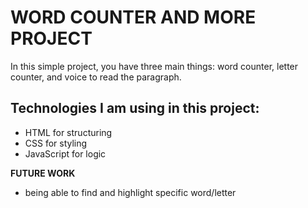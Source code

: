# WORD COUNTER AND MORE PROJECT

In this simple project, you have three main things: word counter, letter counter, and voice to read the paragraph.

## Technologies I am using in this project:

- HTML for structuring
- CSS for styling
- JavaScript for logic

**FUTURE WORK**

- being able to find and highlight specific word/letter
